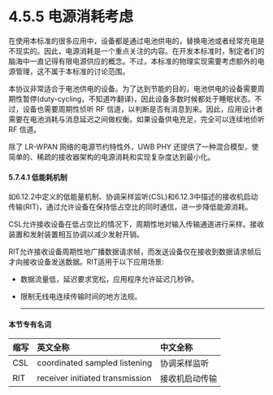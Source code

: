 # 4.5.5 电源消耗考虑

在使用本标准的很多应用中，设备都是通过电池供电的，替换电池或者经常充电是不现实的。因此，电源消耗是一个重点关注的内容。在开发本标准时，制定者们的脑海中一直记得有限电源供应的概念。不过，本标准的物理实现需要考虑额外的电源管理，这不属于本标准的讨论范围。

本协议非常适合于电池供电的设备。为了达到节能的目的，电池供电的设备需要周期性暂停\(duty-cycling，不知道咋翻译\)，因此设备多数时候都处于睡眠状态。不过，设备也需要周期性侦听 RF 信道，以判断是否有消息到来。因此，应用设计者需要在电池消耗与消息延迟之间做权衡。如果设备供电充足，完全可以连续地侦听 RF 信道。

除了 LR-WPAN 网络的电源节约特性外，UWB PHY 还提供了一种混合模型，使简单的、稀疏的接收器架构的电源消耗和实现复杂度达到最小化。

#### 5.7.4.1 低能耗机制

如6.12.2中定义的低能量机制、协调采样监听\(CSL\)和6.12.3中描述的接收机启动传输\(RIT\)，通过允许设备在保持低占空比的同时通信，进一步降低能源消耗。

CSL允许接收设备在低占空比的情况下，周期性地对输入传输通道进行采样。接收装置和发射装置相互协调以减少发射开销。

RIT允许接收设备周期性地广播数据请求帧，而发送设备仅在接收到数据请求帧后才向接收设备发送数据。RIT适用于以下应用场景:

* 数据流量低，延迟要求宽松，应用程序允许延迟几秒钟。

* 限制无线电连续传输时间的地方法规。

  ---

#### 本节专有名词

| 缩写 | 英文全称 | 中文全称 |
| :--- | :--- | :--- |
| CSL | coordinated sampled listening | 协调采样监听 |
| RIT | receiver initiated transmission | 接收机启动传输 |



